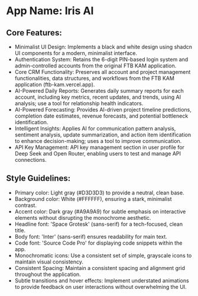 # **App Name**: Iris AI

## Core Features:

- Minimalist UI Design: Implements a black and white design using shadcn UI components for a modern, minimalist interface.
- Authentication System: Retains the 6-digit PIN-based login system and admin-controlled accounts from the original FTB KAM application.
- Core CRM Functionality: Preserves all account and project management functionalities, data structures, and workflows from the FTB KAM application (ftb-kam.vercel.app).
- AI-Powered Daily Reports: Generates daily summary reports for each account, including key metrics, recent updates, and trends, using AI analysis; use a tool for relationship health indicators.
- AI-Powered Forecasting: Provides AI-driven project timeline predictions, completion date estimates, revenue forecasts, and potential bottleneck identification.
- Intelligent Insights: Applies AI for communication pattern analysis, sentiment analysis, update summarization, and action item identification to enhance decision-making; uses a tool to improve communication.
- API Key Management: API key management section in user profile for Deep Seek and Open Router, enabling users to test and manage API connections.

## Style Guidelines:

- Primary color: Light gray (#D3D3D3) to provide a neutral, clean base.
- Background color: White (#FFFFFF), ensuring a stark, minimalist contrast.
- Accent color: Dark gray (#A9A9A9) for subtle emphasis on interactive elements without disrupting the monochrome aesthetic.
- Headline font: 'Space Grotesk' (sans-serif) for a tech-focused, clean title.
- Body font: 'Inter' (sans-serif) ensures readability for main text.
- Code font: 'Source Code Pro' for displaying code snippets within the app.
- Monochromatic icons: Use a consistent set of simple, grayscale icons to maintain visual consistency.
- Consistent Spacing: Maintain a consistent spacing and alignment grid throughout the application.
- Subtle transitions and hover effects: Implement understated animations to provide feedback on user interactions without overwhelming the UI.